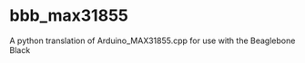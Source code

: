 bbb_max31855
============

A python translation of Arduino_MAX31855.cpp for use with the Beaglebone Black
